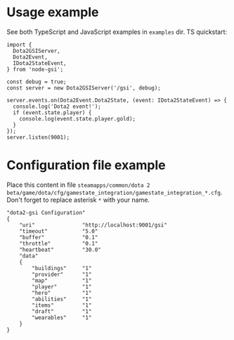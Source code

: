 
# Usage example
See both TypeScript and JavaScript examples in `examples` dir. TS quickstart:
```
import { 
  Dota2GSIServer,
  Dota2Event,
  IDota2StateEvent,
} from 'node-gsi';
  
const debug = true;
const server = new Dota2GSIServer('/gsi', debug);

server.events.on(Dota2Event.Dota2State, (event: IDota2StateEvent) => {
  console.log('Dota2 event!');
  if (event.state.player) {
    console.log(event.state.player.gold);
  }
});
server.listen(9001);
```
# Configuration file example
Place this content in file `steamapps/common/dota 2 beta/game/dota/cfg/gamestate_integration/gamestate_integration_*.cfg`. 
Don't forget to replace asterisk `*` with your name.

```
"dota2-gsi Configuration"
{
    "uri"               "http://localhost:9001/gsi"
    "timeout"           "5.0"
    "buffer"            "0.1"
    "throttle"          "0.1"
    "heartbeat"         "30.0"
    "data"
    {
        "buildings"     "1"
        "provider"      "1"
        "map"           "1"
        "player"        "1"
        "hero"          "1"
        "abilities"     "1"
        "items"         "1"
        "draft"         "1"
        "wearables"     "1"
    }
}
```
